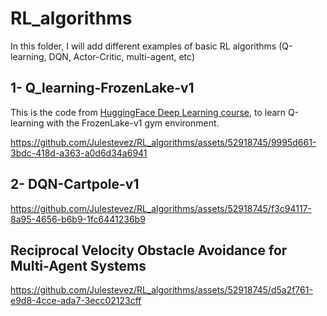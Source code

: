 # RL_algorithms
In this folder, I will add different examples of basic RL algorithms (Q-learning, DQN, Actor-Critic, multi-agent, etc)


## 1- Q_learning-FrozenLake-v1
This is the code from [HuggingFace Deep Learning course](https://huggingface.co/learn/deep-rl-course/unit2/hands-on?fw=pt), to learn Q-learning with the FrozenLake-v1 gym environment.

https://github.com/Julestevez/RL_algorithms/assets/52918745/9995d661-3bdc-418d-a363-a0d6d34a6941

## 2- DQN-Cartpole-v1
https://github.com/Julestevez/RL_algorithms/assets/52918745/f3c94117-8a95-4656-b6b9-1fc6441236b9



## Reciprocal Velocity Obstacle Avoidance for Multi-Agent Systems

https://github.com/Julestevez/RL_algorithms/assets/52918745/d5a2f761-e9d8-4cce-ada7-3ecc02123cff


